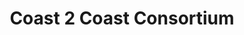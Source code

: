 ---
title: "Coast 2 Coast Consortium"
url: /sioux-falls/coast-2-coast-consortium/
shop: Drogerie
---